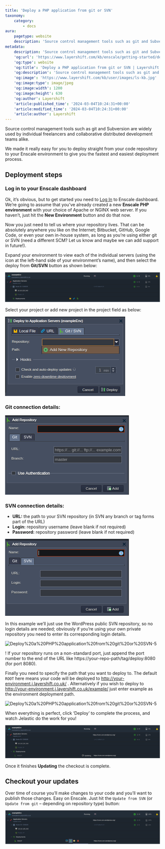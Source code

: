 ```yaml
---
title: 'Deploy a PHP application from git or SVN'
taxonomy:
    category:
        - docs
aura:
    pagetype: website
    description: 'Source control management tools such as git and Subversion are widely used by individual freelancers and collaborative distributed development teams alike. We made it really easy for you to deploy straight from your code repository to your Enscale environment to give you the fastest and easiest deployment process. Deployment steps 1. Log in to your ..'
metadata:
    description: 'Source control management tools such as git and Subversion are widely used by individual freelancers and collaborative distributed development teams alike. We made it really easy for you to deploy straight from your code repository to your Enscale environment to give you the fastest and easiest deployment process. Deployment steps 1. Log in to your ..'
    'og:url': 'https://www.layershift.com/kb/enscale/getting-started/deploy-a-php-application-from-git-or-svn'
    'og:type': website
    'og:title': 'Deploy a PHP application from git or SVN | Layershift KB'
    'og:description': 'Source control management tools such as git and Subversion are widely used by individual freelancers and collaborative distributed development teams alike. We made it really easy for you to deploy straight from your code repository to your Enscale environment to give you the fastest and easiest deployment process. Deployment steps 1. Log in to your ..'
    'og:image': 'https://www.layershift.com/kb/user/images/ls-kb.jpg'
    'og:image:type': image/jpeg
    'og:image:width': 1200
    'og:image:height': 630
    'og:author': Layershift
    'article:published_time': '2024-03-04T10:24:31+00:00'
    'article:modified_time': '2024-03-04T10:24:31+00:00'
    'article:author': Layershift
---
```


Source control management tools such as git and Subversion are widely used by individual freelancers and collaborative distributed development teams alike.

We made it really easy for you to deploy straight from your code repository to your Enscale environment to give you the fastest and easiest deployment process.

## Deployment steps

### Log in to your Enscale dashboard

Ok, it’s obvious, but to get started you need to [Log In](https://app.enscale.cloud/) to Enscale dashboard. We’re going to assume that you’ve already created a new **Enscale PHP environment** with your choice of Apache or NGINX web server. If you haven’t, just hit the **New Environment** button and do that now.

Now you just need to tell us where your repository lives. That can be absolutely anywhere you like on the Internet; Bitbucket, GitHub, Google Code, or even your own in-house system, as long as you’re using either git or SVN (need a different SCM? Let us know and maybe we can add support in future!).

Expand your environment to view each of the individual servers (using the icon at the left-hand side of your environment’s name), and then select the deploy from **Git/SVN** button as shown below:

![Deploy%20a%20PHP%20application%20from%20git%20or%20SVN-1](Deploy%20a%20PHP%20application%20from%20git%20or%20SVN-1.png "Deploy%20a%20PHP%20application%20from%20git%20or%20SVN-1")

Select your project or add new project in the project field as below:

![Deploy%20a%20PHP%20application%20from%20git%20or%20SVN-2](Deploy%20a%20PHP%20application%20from%20git%20or%20SVN-2.png "Deploy%20a%20PHP%20application%20from%20git%20or%20SVN-2")

### Git connection details:

![Deploy%20a%20PHP%20application%20from%20git%20or%20SVN-3](Deploy%20a%20PHP%20application%20from%20git%20or%20SVN-3.png "Deploy%20a%20PHP%20application%20from%20git%20or%20SVN-3")

### SVN connection details:

* **URL:** the path to your SVN repository (in SVN any branch or tag forms part of the URL)
* **Login:** repository username (leave blank if not required)
* **Password:** repository password (leave blank if not required)

![Deploy%20a%20PHP%20application%20from%20git%20or%20SVN-4](Deploy%20a%20PHP%20application%20from%20git%20or%20SVN-4.png "Deploy%20a%20PHP%20application%20from%20git%20or%20SVN-4")

In this example we’ll just use the WordPress public SVN repository, so no login details are needed; obviously if you’re using your own private repository you need to enter its corresponding login details.

![Deploy%20a%20PHP%20application%20from%20git%20or%20SVN-5](Deploy%20a%20PHP%20application%20from%20git%20or%20SVN-5.png "Deploy%20a%20PHP%20application%20from%20git%20or%20SVN-5")

! If your repository runs on a non-standard port, just append the port number to the end of the URL like https://your-repo-path/tag/deploy:8080 (for port 8080).

Finally you need to specify the path that you want to deploy to. The default `ROOT` here means your code will be deployed to http://your-environment.j.layershift.co.uk/ . Alternatively if you wish to deploy to http://your-environment.j.layershift.co.uk/example/ just enter example as the environment deployment path.

![Deploy%20a%20PHP%20application%20from%20git%20or%20SVN-5](Deploy%20a%20PHP%20application%20from%20git%20or%20SVN-5.png "Deploy%20a%20PHP%20application%20from%20git%20or%20SVN-5")

When everything is perfect, click ‘Deploy’ to complete the process, and watch Jelastic do the work for you!

![Deploy%20a%20PHP%20application%20from%20git%20or%20SVN-7](Deploy%20a%20PHP%20application%20from%20git%20or%20SVN-7.png "Deploy%20a%20PHP%20application%20from%20git%20or%20SVN-7")

Once it finishes **Updating** the checkout is complete.

## Checkout your updates

Over time of course you’ll make changes to your code and you’ll want to publish those changes. Easy on Enscale. Just hit the `Update from SVN` (or `Update from git` – depending on repository type) button:

![Deploy%20a%20PHP%20application%20from%20git%20or%20SVN-8](Deploy%20a%20PHP%20application%20from%20git%20or%20SVN-8.png "Deploy%20a%20PHP%20application%20from%20git%20or%20SVN-8")
